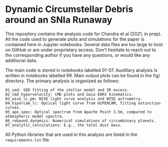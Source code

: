 # Dynamic Circumstellar Debris around an SNIa Runaway

This repository contains the analysis code for Chandra et al (2021, in prep). All the code used to generate plots and simulations for the paper is contained here in Jupyter notebooks. Several data files are too large to host on GitHub or are under proprietary access. Don't hesitate to reach out to the corresponding author if you have any questions, or would like any additional data. 

The main code is stored in notebooks labelled 01-07. Auxilliary analysis is written in notebooks labelled 99. Main output plots can be found in the fig/ directory. The primary analysis is organized as follows:
```
01_sed: SED fitting of the stellar model and IR excess. 
02_cmd_hypervelocity: CMD plots and Gaia EDR3 kinematics. 
03_wise_lc_pm: WISE light curve analysis and WISE astrometry. 
04_hipercam_lc: Optical light curve from HiPERCAM, fitting extinction curves. 
05_apo_spec: Optical spectrum from Apache Point 3.5m, compared to atmospheric model spectra. 
06_rebound_dynamics: Numerical simulations of circumbinary planets. 
07_analytic_calculations: E.g., the total dust mass. 
```
All Python libraries that are used in this analysis are listed in the ``requirements.txt`` file. 
